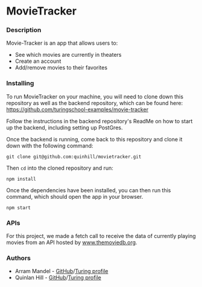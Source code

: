 # MovieTracker

### Description

Movie-Tracker is an app that allows users to:

* See which movies are currently in theaters
* Create an account
* Add/remove movies to their favorites

### Installing

To run MovieTracker on your machine, you will need to clone down this repository as well as the backend repository, which can be found here: https://github.com/turingschool-examples/movie-tracker

Follow the instructions in the backend repository's ReadMe on how to start up the backend, including setting up PostGres.

Once the backend is running, come back to this repository and clone it down with the following command:

`git clone git@github.com:quinhill/movietracker.git`

Then `cd` into the cloned repository and run:

`npm install`

Once the dependencies have been installed, you can then run this command, which should open the app in your browser.

`npm start`

### APIs

For this project, we made a fetch call to receive the data of currently playing movies from an API hosted by www.themoviedb.org. 

### Authors

* Arram Mandel - [GitHub](https://github.com/airum82)/[Turing profile](https://alumni.turing.io/alumni/arram-mandel)
* Quinlan Hill - [GitHub](https://github.com/quinhill)/[Turing profile](https://alumni.turing.io/alumni/quinlan-hill)
